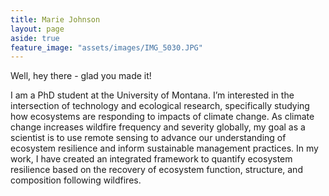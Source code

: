 ```yaml
---
title: Marie Johnson
layout: page
aside: true
feature_image: "assets/images/IMG_5030.JPG"
---
```

Well, hey there - glad you made it!

I am a PhD student at the University of Montana. I’m interested in the intersection of technology and ecological research, specifically studying how ecosystems are responding to impacts of climate change. As climate change increases wildfire frequency and severity globally, my goal as a scientist is to use remote sensing to advance our understanding of ecosystem resilience and inform sustainable management practices. In my work, I have created an integrated framework to quantify ecosystem resilience based on the recovery of ecosystem function, structure, and composition following wildfires.
